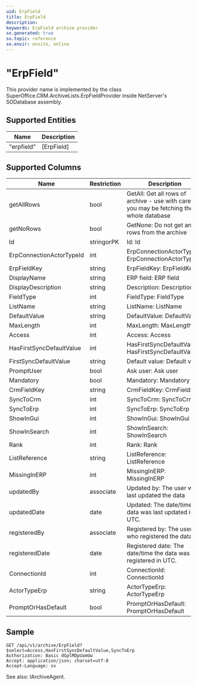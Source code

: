 ```yaml
---
uid: ErpField
title: ErpField
description: 
keywords: ErpField archive provider
so.generated: true
so.topic: reference
so.envir: onsite, online
---
```


# "ErpField"

This provider name is implemented by the class <see cref="T:SuperOffice.CRM.ArchiveLists.ErpFieldProvider">SuperOffice.CRM.ArchiveLists.ErpFieldProvider</see> inside NetServer's SODatabase assembly.

## Supported Entities
| Name | Description |
| ---- | ----- |
|"erpfield"|[ErpField]|

## Supported Columns
| Name | Restriction | Description | OrderBy
| ---- | ----- | ------- | ------ |
|getAllRows|bool|GetAll: Get all rows of archive - use with care, you may be fetching the whole database|  |
|getNoRows|bool|GetNone: Do not get any rows from the archive|  |
|Id|stringorPK|Id: Id| x |
|ErpConnectionActorTypeId|int|ErpConnectionActorTypeId: ErpConnectionActorTypeId| x |
|ErpFieldKey|string|ErpFieldKey: ErpFieldKey| x |
|DisplayName|string|ERP field: ERP field| x |
|DisplayDescription|string|Description: Description| x |
|FieldType|int|FieldType: FieldType| x |
|ListName|string|ListName: ListName| x |
|DefaultValue|string|DefaultValue: DefaultValue| x |
|MaxLength|int|MaxLength: MaxLength| x |
|Access|int|Access: Access| x |
|HasFirstSyncDefaultValue|int|HasFirstSyncDefaultValue: HasFirstSyncDefaultValue| x |
|FirstSyncDefaultValue|string|Default value: Default value| x |
|PromptUser|bool|Ask user: Ask user| x |
|Mandatory|bool|Mandatory: Mandatory| x |
|CrmFieldKey|string|CrmFieldKey: CrmFieldKey| x |
|SyncToCrm|int|SyncToCrm: SyncToCrm| x |
|SyncToErp|int|SyncToErp: SyncToErp| x |
|ShowInGui|int|ShowInGui: ShowInGui| x |
|ShowInSearch|int|ShowInSearch: ShowInSearch| x |
|Rank|int|Rank: Rank| x |
|ListReference|string|ListReference: ListReference| x |
|MissingInERP|int|MissingInERP: MissingInERP| x |
|updatedBy|associate|Updated by: The user who last updated the data| x |
|updatedDate|date|Updated: The date/time the data was last updated in UTC.| x |
|registeredBy|associate|Registered by: The user who registered the data| x |
|registeredDate|date|Registered date: The date/time the data was registered in UTC.| x |
|ConnectionId|int|ConnectionId: ConnectionId| x |
|ActorTypeErp|string|ActorTypeErp: ActorTypeErp| x |
|PromptOrHasDefault|bool|PromptOrHasDefault: PromptOrHasDefault| x |

## Sample

```http!
GET /api/v1/archive/ErpField?$select=Access,HasFirstSyncDefaultValue,SyncToErp
Authorization: Basic dGplMDpUamUw
Accept: application/json; charset=utf-8
Accept-Language: sv

```



See also: <see cref="T:SuperOffice.CRM.Services.IArchiveAgent">IArchiveAgent</see>.</p>


